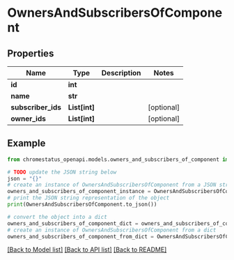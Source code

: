 # OwnersAndSubscribersOfComponent


## Properties

Name | Type | Description | Notes
------------ | ------------- | ------------- | -------------
**id** | **int** |  | 
**name** | **str** |  | 
**subscriber_ids** | **List[int]** |  | [optional] 
**owner_ids** | **List[int]** |  | [optional] 

## Example

```python
from chromestatus_openapi.models.owners_and_subscribers_of_component import OwnersAndSubscribersOfComponent

# TODO update the JSON string below
json = "{}"
# create an instance of OwnersAndSubscribersOfComponent from a JSON string
owners_and_subscribers_of_component_instance = OwnersAndSubscribersOfComponent.from_json(json)
# print the JSON string representation of the object
print(OwnersAndSubscribersOfComponent.to_json())

# convert the object into a dict
owners_and_subscribers_of_component_dict = owners_and_subscribers_of_component_instance.to_dict()
# create an instance of OwnersAndSubscribersOfComponent from a dict
owners_and_subscribers_of_component_from_dict = OwnersAndSubscribersOfComponent.from_dict(owners_and_subscribers_of_component_dict)
```
[[Back to Model list]](../README.md#documentation-for-models) [[Back to API list]](../README.md#documentation-for-api-endpoints) [[Back to README]](../README.md)


